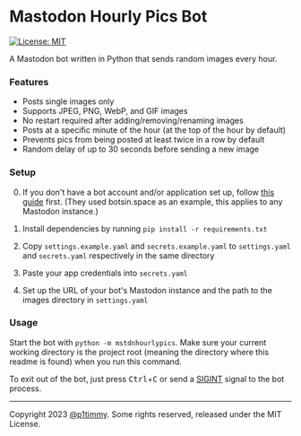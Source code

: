 # Mastodon Hourly Pics Bot

[![License: MIT](https://img.shields.io/badge/License-MIT-blue.svg)](https://opensource.org/licenses/MIT)

A Mastodon bot written in Python that sends random images every hour.

### Features

- Posts single images only
- Supports JPEG, PNG, WebP, and GIF images
- No restart required after adding/removing/renaming images
- Posts at a specific minute of the hour (at the top of the hour by default)
- Prevents pics from being posted at least twice in a row by default
- Random delay of up to 30 seconds before sending a new image

### Setup

0. If you don't have a bot account and/or application set up, follow [this guide](https://botwiki.org/resource/tutorial/how-to-make-a-mastodon-botsin-space-app-bot/) first. (They used botsin.space as an example, this applies to any Mastodon instance.)

1. Install dependencies by running `pip install -r requirements.txt`

2. Copy `settings.example.yaml` and `secrets.example.yaml` to `settings.yaml` and `secrets.yaml` respectively in the same directory

3. Paste your app credentials into `secrets.yaml`

4. Set up the URL of your bot's Mastodon instance and the path to the images directory in `settings.yaml`

### Usage

Start the bot with `python -m mstdnhourlypics`. Make sure your current working directory is the project root (meaning the directory where this readme is found) when you run this command.

To exit out of the bot, just press <kbd>Ctrl</kbd>+<kbd>C</kbd> or send a [SIGINT](https://en.wikipedia.org/wiki/SIGINT_(POSIX)) signal to the bot process.

---

Copyright 2023 [@p1timmy](https://neso.page/@p1timmy). Some rights reserved, released under the MIT License.
